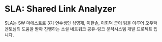 SLA: Shared Link Analyzer
=========================

SLA는 SW 마에스트로 3기 연수생인 심영재, 이한솔, 이희덕 군이 팀을 이루어 오우택 멘토님의 도움을 받아 진행하는 소셜 네트워크 공유-링크 분석시스템 개발 프로젝트 입니다.